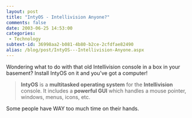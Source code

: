 ```yaml
---
layout: post
title: "IntyOS - Intellivision Anyone?"
comments: false
date: 2003-06-25 14:53:00
categories:
 - Technology
subtext-id: 36998aa2-b081-4b80-b2ce-2cfdfae82490
alias: /blog/post/IntyOS---Intellivision-Anyone.aspx
---
```



Wondering what to do with that old Intellivision console in a box in your basement? Install IntyOS on it and you've got a computer!

> **IntyOS** is a **multitasked operating system** for the **Intellivision** console. It includes a **powerful GUI** which handles a mouse pointer, windows, menus, icons, etc.

Some people have WAY too much time on their hands.
